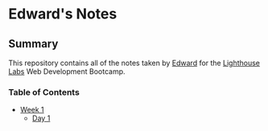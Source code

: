 # Edward's Notes

## Summary

This repository contains all of the notes taken by [Edward](https://github.com/eascan) for the [Lighthouse Labs](https://www.lighthouselabs.ca/) Web Development Bootcamp.

### Table of Contents

- [Week 1](/Week_1)
  - [Day 1](/Week_1/Day_1)
